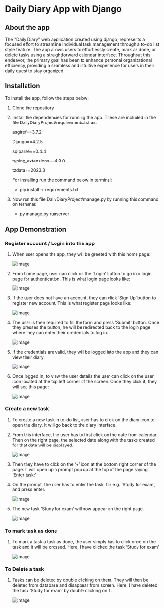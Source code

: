 # Daily Diary App with Django

## About the app
The "Daily Diary" web application created using django, represents a focused effort to streamline individual task management through a to-do list style feature. The app allows users to effortlessly create, mark as done, or delete tasks using a straightforward calendar interface. Throughout this endeavor, the primary goal has been to enhance personal organizational efficiency, providing a seamless and intuitive experience for users in their daily quest to stay organized.

## Installation
To install the app, follow the steps below:
1. Clone the repository
2. Install the dependencies for running the app. These are included in the file DailyDiaryProject/requirements.txt as:
   
   asgiref==3.7.2
   
   Django==4.2.5
   
   sqlparse==0.4.4
   
   typing_extensions==4.9.0
   
   tzdata==2023.3
   
   For installing run the command below in terminal:
   * pip install -r requirements.txt
4. Now run this file DailyDiaryProject/manage.py by running this command on terminal:
   * py manage.py runserver
 

## App Demonstration
### Register account / Login into the app
1. When user opens the app, they will be greeted with this home page:

   ![image](https://github.com/gurung-ajay/DailyDiary/assets/135496373/4fa47aa9-d103-4b72-adfc-bf45032c470a)
 
2. From home page, user can click on the ‘Login’ button to go into login page for authentication. This is what login page looks like:

   ![image](https://github.com/gurung-ajay/DailyDiary/assets/135496373/2860732b-0f00-478d-844f-797b3cee477a)

3. If the user does not have an account, they can click ‘Sign Up’ button to register new account. This is what register page looks like:
 
   ![image](https://github.com/gurung-ajay/DailyDiary/assets/135496373/6b7fecf3-eee6-4380-bd54-cfd5ef8c1835)

4. The user is then required to fill the form and press ‘Submit’ button. Once they presses the button, he will be redirected back to the login page where they can enter their credentials to log in.
 
   ![image](https://github.com/gurung-ajay/DailyDiary/assets/135496373/4bcd276e-f129-4e00-a6ae-ee408fa7bed1)

5. If the credentials are valid, they will be logged into the app and they can view their diary.
 
   ![image](https://github.com/gurung-ajay/DailyDiary/assets/135496373/9ff78c2b-077b-4fd4-aa1e-2985d7fa9130)

6. Once logged in, to view the user details the user can click on the user icon located at the top left corner of the screen. Once they click it, they will see this page:
 
   ![image](https://github.com/gurung-ajay/DailyDiary/assets/135496373/0cb8be96-2d8f-40fb-8d41-08f67c24d2ee)


### Create a new task
1. To create a new task in to-do list, user has to click on the diary icon to open the diary. It will go back to the diary interface.
2. From this interface, the user has to first click on the date from calendar. Then on the right page, the selected date along with the tasks created for that date will be displayed.

   ![image](https://github.com/gurung-ajay/DailyDiary/assets/135496373/9ff78c2b-077b-4fd4-aa1e-2985d7fa9130)

4. Then they have to click on the ‘+’ icon at the bottom right corner of the page. It will open up a prompt pop up at the top of the page saying ‘Enter task:’
5. On the prompt, the user has to enter the task, for e.g. ‘Study for exam’, and press enter.
 
   ![image](https://github.com/gurung-ajay/DailyDiary/assets/135496373/1d655d55-5313-4079-904e-85cd93922d00)

6. The new task ‘Study for exam’ will now appear on the right page. 
 
   ![image](https://github.com/gurung-ajay/DailyDiary/assets/135496373/442a7022-d29b-4755-85a0-a5ee03e0e063)

### To mark task as done
1. To mark a task a task as done, the user simply has to click once on the task and it will be crossed. Here, I have clicked the task ‘Study for exam’

   ![image](https://github.com/gurung-ajay/DailyDiary/assets/135496373/ad4fa7d5-a1d2-436e-8395-4e5af3a89174)


### To Delete a task
1. Tasks can be deleted by double clicking on them. They will then be deleted from database and disappear from screen. Here, I have deleted the task ‘Study for exam’ by double clicking on it.
 
   ![image](https://github.com/gurung-ajay/DailyDiary/assets/135496373/42091a2d-c0f1-4223-bd6a-9b5462770d08)

